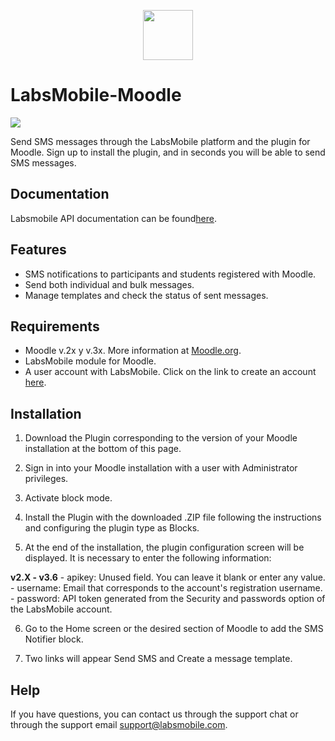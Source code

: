 <p align="center">
  <img src="https://avatars.githubusercontent.com/u/152215067?s=200&v=4" height="80">
</p>

# LabsMobile-Moodle

![](https://img.shields.io/badge/version-1.0.0-blue.svg)
 
Send SMS messages through the LabsMobile platform and the plugin for Moodle. Sign up to install the plugin, and in seconds you will be able to send SMS messages.

## Documentation

Labsmobile API documentation can be found[here][apidocs].

## Features
  - SMS notifications to participants and students registered with Moodle.
  - Send both individual and bulk messages.
  - Manage templates and check the status of sent messages.

## Requirements

- Moodle v.2x y v.3x. More information at [Moodle.org][moodle].
- LabsMobile module for Moodle.
- A user account with LabsMobile. Click on the link to create an account [here][signUp].


## Installation

1. Download the Plugin corresponding to the version of your Moodle installation at the bottom of this page.

2. Sign in into your Moodle installation with a user with Administrator privileges.

3. Activate block mode.

4. Install the Plugin with the downloaded .ZIP file following the instructions and configuring the plugin type as Blocks.

5. At the end of the installation, the plugin configuration screen will be displayed. It is necessary to enter the following information:

  **v2.X - v3.6**
    - apikey: Unused field. You can leave it blank or enter any value.
    - username: Email that corresponds to the account's registration username.
    - password: API token generated from the Security and passwords option of the LabsMobile account.

6. Go to the Home screen or the desired section of Moodle to add the SMS Notifier block.

7. Two links will appear Send SMS and Create a message template.

## Help

If you have questions, you can contact us through the support chat or through the support email support@labsmobile.com.

[apidocs]: https://apidocs.labsmobile.com/
[signUp]: https://www.labsmobile.com/en/signup
[sdk]: https://www.labsmobile.com/data/labs-mobile-android-sdk.zip
[moodle]: https://moodle.org/
